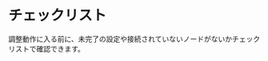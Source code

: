 # チェックリスト

調整動作に入る前に、未完了の設定や接続されていないノードがないかチェックリストで確認できます。

<figure><img src="../../../.gitbook/assets/output (2) (4).png" alt=""><figcaption></figcaption></figure>

